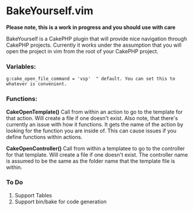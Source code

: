 # BakeYourself.vim

__Please note, this is a work in progress and you should use with care__

BakeYourself is a CakePHP plugin that will provide nice navigation through CakePHP projects. Currently it works under the assumption that you will open the project in vim from the root of your CakePHP project.


### Variables:
```
g:cake_open_file_command = 'vsp'  " default. You can set this to whatever is convenient.
```

### Functions:

__CakeOpenTemplate()__
Call from within an action to go to the template for that action. Will create a file if one doesn't exist.
Also note, that there's currently an issue with how it functions. It gets the name of the action by looking for the function you are inside of. This can cause issues if you define functions within actions.

__CakeOpenController()__
Call from within a templatee to go to the controller for that template. Will create a file if one doesn't exist.
The controller name is assumed to be the same as the folder name that the template file is within.


### To Do
1. Support Tables
2. Support bin/bake for code generation
